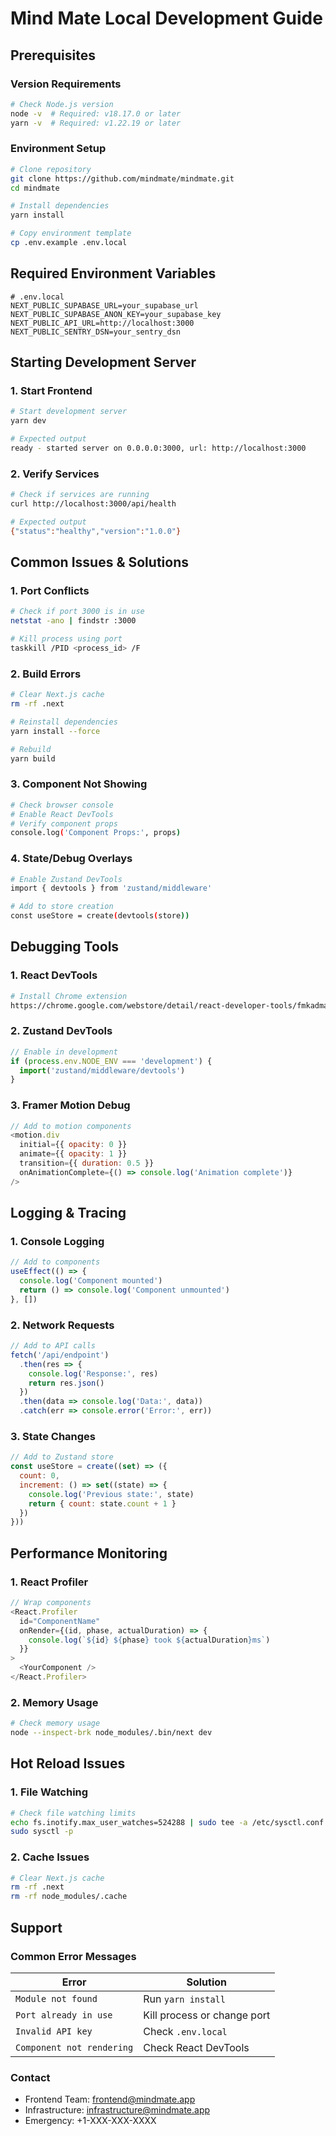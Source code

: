 # Mind Mate Local Development Guide

## Prerequisites

### Version Requirements
```bash
# Check Node.js version
node -v  # Required: v18.17.0 or later
yarn -v  # Required: v1.22.19 or later
```

### Environment Setup
```bash
# Clone repository
git clone https://github.com/mindmate/mindmate.git
cd mindmate

# Install dependencies
yarn install

# Copy environment template
cp .env.example .env.local
```

## Required Environment Variables
```env
# .env.local
NEXT_PUBLIC_SUPABASE_URL=your_supabase_url
NEXT_PUBLIC_SUPABASE_ANON_KEY=your_supabase_key
NEXT_PUBLIC_API_URL=http://localhost:3000
NEXT_PUBLIC_SENTRY_DSN=your_sentry_dsn
```

## Starting Development Server

### 1. Start Frontend
```bash
# Start development server
yarn dev

# Expected output
ready - started server on 0.0.0.0:3000, url: http://localhost:3000
```

### 2. Verify Services
```bash
# Check if services are running
curl http://localhost:3000/api/health

# Expected output
{"status":"healthy","version":"1.0.0"}
```

## Common Issues & Solutions

### 1. Port Conflicts
```bash
# Check if port 3000 is in use
netstat -ano | findstr :3000

# Kill process using port
taskkill /PID <process_id> /F
```

### 2. Build Errors
```bash
# Clear Next.js cache
rm -rf .next

# Reinstall dependencies
yarn install --force

# Rebuild
yarn build
```

### 3. Component Not Showing
```bash
# Check browser console
# Enable React DevTools
# Verify component props
console.log('Component Props:', props)
```

### 4. State/Debug Overlays
```bash
# Enable Zustand DevTools
import { devtools } from 'zustand/middleware'

# Add to store creation
const useStore = create(devtools(store))
```

## Debugging Tools

### 1. React DevTools
```bash
# Install Chrome extension
https://chrome.google.com/webstore/detail/react-developer-tools/fmkadmapgofadopljbjfkapdkoienihi
```

### 2. Zustand DevTools
```javascript
// Enable in development
if (process.env.NODE_ENV === 'development') {
  import('zustand/middleware/devtools')
}
```

### 3. Framer Motion Debug
```javascript
// Add to motion components
<motion.div
  initial={{ opacity: 0 }}
  animate={{ opacity: 1 }}
  transition={{ duration: 0.5 }}
  onAnimationComplete={() => console.log('Animation complete')}
/>
```

## Logging & Tracing

### 1. Console Logging
```javascript
// Add to components
useEffect(() => {
  console.log('Component mounted')
  return () => console.log('Component unmounted')
}, [])
```

### 2. Network Requests
```javascript
// Add to API calls
fetch('/api/endpoint')
  .then(res => {
    console.log('Response:', res)
    return res.json()
  })
  .then(data => console.log('Data:', data))
  .catch(err => console.error('Error:', err))
```

### 3. State Changes
```javascript
// Add to Zustand store
const useStore = create((set) => ({
  count: 0,
  increment: () => set((state) => {
    console.log('Previous state:', state)
    return { count: state.count + 1 }
  })
}))
```

## Performance Monitoring

### 1. React Profiler
```javascript
// Wrap components
<React.Profiler
  id="ComponentName"
  onRender={(id, phase, actualDuration) => {
    console.log(`${id} ${phase} took ${actualDuration}ms`)
  }}
>
  <YourComponent />
</React.Profiler>
```

### 2. Memory Usage
```bash
# Check memory usage
node --inspect-brk node_modules/.bin/next dev
```

## Hot Reload Issues

### 1. File Watching
```bash
# Check file watching limits
echo fs.inotify.max_user_watches=524288 | sudo tee -a /etc/sysctl.conf
sudo sysctl -p
```

### 2. Cache Issues
```bash
# Clear Next.js cache
rm -rf .next
rm -rf node_modules/.cache
```

## Support

### Common Error Messages
| Error | Solution |
|-------|----------|
| `Module not found` | Run `yarn install` |
| `Port already in use` | Kill process or change port |
| `Invalid API key` | Check `.env.local` |
| `Component not rendering` | Check React DevTools |

### Contact
- Frontend Team: frontend@mindmate.app
- Infrastructure: infrastructure@mindmate.app
- Emergency: +1-XXX-XXX-XXXX 